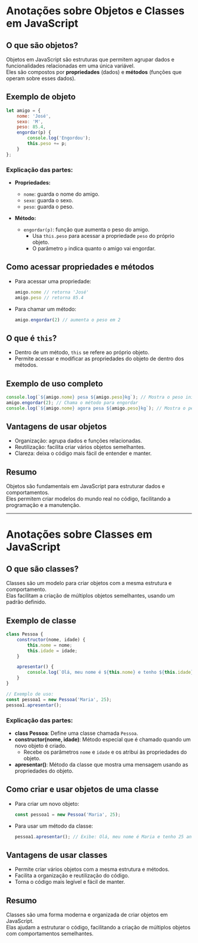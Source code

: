 # Anotações sobre Objetos e Classes em JavaScript

## O que são objetos?

Objetos em JavaScript são estruturas que permitem agrupar dados e funcionalidades relacionadas em uma única variável.  
Eles são compostos por **propriedades** (dados) e **métodos** (funções que operam sobre esses dados).



## Exemplo de objeto

```javascript
let amigo = {
    nome: 'José',
    sexo: 'M',
    peso: 85.4,
    engordar(p) {
        console.log('Engordou');
        this.peso += p;
    }   
};
```

### Explicação das partes:

- **Propriedades:**  
  - `nome`: guarda o nome do amigo.
  - `sexo`: guarda o sexo.
  - `peso`: guarda o peso.

- **Método:**  
  - `engordar(p)`: função que aumenta o peso do amigo.  
    - Usa `this.peso` para acessar a propriedade `peso` do próprio objeto.
    - O parâmetro `p` indica quanto o amigo vai engordar.



## Como acessar propriedades e métodos

- Para acessar uma propriedade:  
  ```javascript
  amigo.nome // retorna 'José'
  amigo.peso // retorna 85.4
  ```

- Para chamar um método:  
  ```javascript
  amigo.engordar(2) // aumenta o peso em 2
  ```



## O que é `this`?

- Dentro de um método, `this` se refere ao próprio objeto.
- Permite acessar e modificar as propriedades do objeto de dentro dos métodos.



## Exemplo de uso completo

```javascript
console.log(`${amigo.nome} pesa ${amigo.peso}kg`); // Mostra o peso inicial
amigo.engordar(2); // Chama o método para engordar
console.log(`${amigo.nome} agora pesa ${amigo.peso}kg`); // Mostra o peso atualizado
```



## Vantagens de usar objetos

- Organização: agrupa dados e funções relacionadas.
- Reutilização: facilita criar vários objetos semelhantes.
- Clareza: deixa o código mais fácil de entender e manter.



## Resumo

Objetos são fundamentais em JavaScript para estruturar dados e comportamentos.  
Eles permitem criar modelos do mundo real no código, facilitando a programação e a manutenção.

---

# Anotações sobre Classes em JavaScript

## O que são classes?

Classes são um modelo para criar objetos com a mesma estrutura e comportamento.  
Elas facilitam a criação de múltiplos objetos semelhantes, usando um padrão definido.



## Exemplo de classe

```javascript
class Pessoa {
    constructor(nome, idade) {
        this.nome = nome;
        this.idade = idade;
    }

    apresentar() {
        console.log(`Olá, meu nome é ${this.nome} e tenho ${this.idade} anos.`);
    }
}

// Exemplo de uso:
const pessoa1 = new Pessoa('Maria', 25);
pessoa1.apresentar();
```

### Explicação das partes:

- **class Pessoa**: Define uma classe chamada `Pessoa`.
- **constructor(nome, idade)**: Método especial que é chamado quando um novo objeto é criado.  
  - Recebe os parâmetros `nome` e `idade` e os atribui às propriedades do objeto.
- **apresentar()**: Método da classe que mostra uma mensagem usando as propriedades do objeto.



## Como criar e usar objetos de uma classe

- Para criar um novo objeto:
  ```javascript
  const pessoa1 = new Pessoa('Maria', 25);
  ```
- Para usar um método da classe:
  ```javascript
  pessoa1.apresentar(); // Exibe: Olá, meu nome é Maria e tenho 25 anos.
  ```



## Vantagens de usar classes

- Permite criar vários objetos com a mesma estrutura e métodos.
- Facilita a organização e reutilização do código.
- Torna o código mais legível e fácil de manter.



## Resumo

Classes são uma forma moderna e organizada de criar objetos em JavaScript.  
Elas ajudam a estruturar o código, facilitando a criação de múltiplos objetos com comportamentos semelhantes.